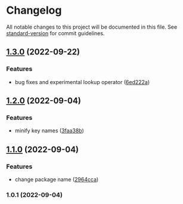 # Changelog

All notable changes to this project will be documented in this file. See [standard-version](https://github.com/conventional-changelog/standard-version) for commit guidelines.

## [1.3.0](https://github.com/seia-soto/vertical-radix/compare/v1.2.0...v1.3.0) (2022-09-22)


### Features

* bug fixes and experimental lookup operator ([6ed222a](https://github.com/seia-soto/vertical-radix/commit/6ed222aecb6e6ab92214159577074a193ebb025c))

## [1.2.0](https://github.com/seia-soto/vertical-radix/compare/v1.1.0...v1.2.0) (2022-09-04)


### Features

* minify key names ([3faa38b](https://github.com/seia-soto/vertical-radix/commit/3faa38b92afea96e7142795bda0c6defc8567c85))

## [1.1.0](https://github.com/seia-soto/vertical-radix/compare/v1.0.1...v1.1.0) (2022-09-04)


### Features

* change package name ([2964cca](https://github.com/seia-soto/vertical-radix/commit/2964cca81b7a043e05969de64cd53bc6d34a9abb))

### 1.0.1 (2022-09-04)
